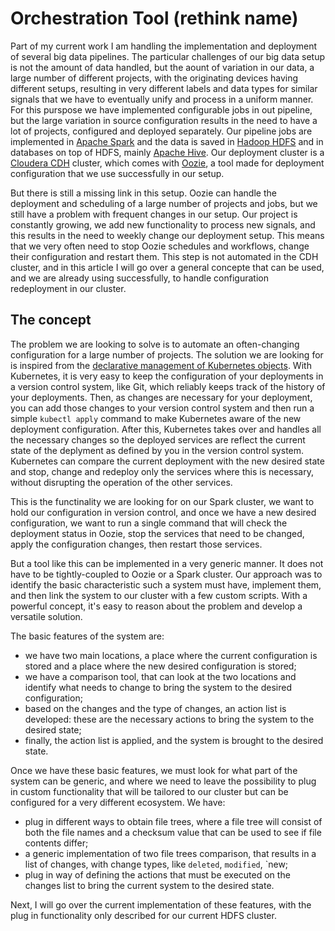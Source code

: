 # Orchestration Tool (rethink name)

Part of my current work I am handling the implementation and deployment of several big data pipelines. The particular challenges of our big data setup is not the amount of data
handled, but the aount of variation in our data, a large number of different projects, with the originating devices having different setups, resulting in very different labels and
data types for similar signals that we have to eventually unify and process in a uniform manner. For this purspose we have implemented configurable jobs in out pipeline, but
the large variation in source configuration results in the need to have a lot of projects, configured and deployed separately. Our pipeline jobs are implemented in 
[Apache Spark](https://spark.apache.org/)
and the data is saved in [Hadoop HDFS](https://hadoop.apache.org/) and in databases on top of HDFS, mainly [Apache Hive](http://hive.apache.org/). Our deployment cluster is a 
[Cloudera CDH](https://docs.cloudera.com/documentation/enterprise/6/release-notes/topics/rg_cdh_6_download.html) cluster, which comes with [Oozie](https://oozie.apache.org/),
a tool
made for deployment configuration that we use successfully in our setup.

But there is still a missing link in this setup. Oozie can handle the deployment and scheduling of a large number of projects and jobs, but we still have a problem with frequent
changes in our setup. Our project is constantly growing, we add new functionality to process new signals, and this results in the need to weekly change our deployment setup. This
means that we very often need to stop Oozie schedules and workflows, change their configuration and restart them. This step is not automated in the CDH cluster, and in this
article I will go over a general concepte that can be used, and we are already using successfully, to handle configuration redeployment in our cluster.

## The concept

The problem we are looking to solve is to automate an often-changing configuration for a large number of projects. The solution we are looking for is inspired from the
[declarative management of Kubernetes objects](https://kubernetes.io/docs/tasks/manage-kubernetes-objects/declarative-config/). With Kubernetes, it is very easy to keep
the configuration of your deployments in a version control system, like Git, which reliably keeps track of the history of your deployments. Then, as changes are necessary
for your deployment, you can add those changes to your version control system and then run a simple `kubectl apply` command to make Kubernetes aware of the new deployment
configuration. After this, Kubernetes takes over and handles all the necessary changes so the deployed services are reflect the current state of the deplyment as defined
by you in the version control system. Kubernetes can compare the current deployment with the new desired state and stop, change and redeploy only the services where this is
necessary, without disrupting the operation of the other services.

This is the functinality we are looking for on our Spark cluster, we want to hold our configuration in version control, and once we have a new desired configuration, we want
to run a single command that will check the deployment status in Oozie, stop the services that need to be changed, apply the configuration changes, then restart those services.

But a tool like this can be implemented in a very generic manner. It does not have to be tightly-coupled to Oozie or a Spark cluster. Our approach was to identify the basic
characteristic such a system must have, implement them, and then link the system to our cluster with a few custom scripts. With a powerful concept, it's easy to reason about the
problem and develop a versatile solution.

The basic features of the system are:

- we have two main locations, a place where the current configuration is stored and a place where the new desired configuration is stored;
- we have a comparison tool, that can look at the two locations and identify what needs to change to bring the system to the desired configuration;
- based on the changes and the type of changes, an action list is developed: these are the necessary actions to bring the system to the desired state;
- finally, the action list is applied, and the system is brought to the desired state.

Once we have these basic features, we must look for what part of the system can be generic, and where we need to leave the possibility to plug in custom functionality that will
be tailored to our cluster but can be configured for a very different ecosystem. We have:

- plug in different ways to obtain file trees, where a file tree will consist of both the file names and a checksum value that can be used to see if file contents differ;
- a generic implementation of two file trees comparison, that results in a list of changes, with change types, like `deleted`, `modified`, `new;
- plug in way of defining the actions that must be executed on the changes list to bring the current system to the desired state.

Next, I will go over the current implementation of these features, with the plug in functionality only described for our current HDFS cluster.

